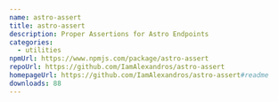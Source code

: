 ```yaml
---
name: astro-assert
title: astro-assert
description: Proper Assertions for Astro Endpoints
categories:
  - utilities
npmUrl: https://www.npmjs.com/package/astro-assert
repoUrl: https://github.com/IamAlexandros/astro-assert
homepageUrl: https://github.com/IamAlexandros/astro-assert#readme
downloads: 88
---
```

